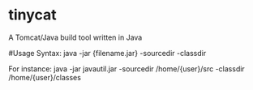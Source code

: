 # tinycat
A Tomcat/Java build tool written in Java

#Usage
Syntax: java -jar {filename.jar} -sourcedir <src> -classdir <classes>

For instance:
java -jar javautil.jar -sourcedir /home/{user}/src -classdir /home/{user}/classes
